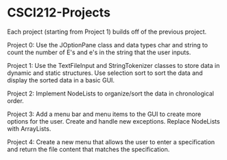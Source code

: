 # CSCI212-Projects

Each project (starting from Project 1) builds off of the previous project. 

Project 0: Use the JOptionPane class and data types char and string to count the number of E's and e's in the string that the user inputs.

Project 1: Use the TextFileInput and StringTokenizer classes to store data in dynamic and static structures. Use selection sort to sort the data and display the sorted data in a basic GUI.
  
Project 2: Implement NodeLists to organize/sort the data in chronological order.  
  
Project 3: Add a menu bar and menu items to the GUI to create more options for the user. Create and handle new exceptions. Replace NodeLists with ArrayLists.

Project 4: Create a new menu that allows the user to enter a specification and return the file content that matches the specification.
